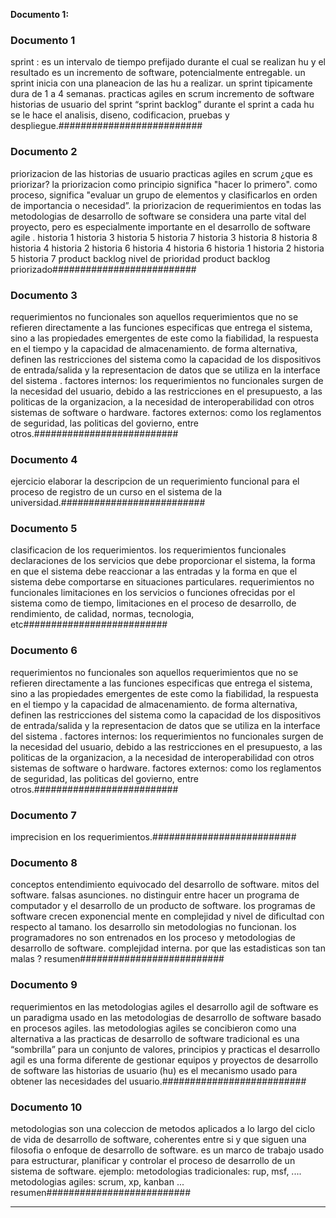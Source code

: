 **Documento 1:**

### Documento 1 ###
sprint : es un intervalo de tiempo prefijado durante el cual se realizan hu y el resultado es un incremento de software, potencialmente entregable. un sprint inicia con una planeacion de las hu a realizar. un sprint tipicamente dura de 1 a 4 semanas. practicas agiles en scrum incremento de software historias de usuario del sprint “sprint backlog” durante el sprint a cada hu se le hace el analisis, diseno, codificacion, pruebas y despliegue.##########################

### Documento 2 ###
priorizacion de las historias de usuario practicas agiles en scrum ¿que es priorizar? la priorizacion como principio significa "hacer lo primero". como proceso, significa "evaluar un grupo de elementos y clasificarlos en orden de importancia o necesidad”. la priorizacion de requerimientos en todas las metodologias de desarrollo de software se considera una parte vital del proyecto, pero es especialmente importante en el desarrollo de software agile . historia 1 historia 3 historia 5 historia 7 historia 3 historia 8 historia 8 historia 4 historia 2 historia 6 historia 4 historia 6 historia 1 historia 2 historia 5 historia 7 product backlog nivel de prioridad product backlog priorizado##########################

### Documento 3 ###
requerimientos no funcionales son aquellos requerimientos que no se refieren directamente a las funciones especificas que entrega el sistema, sino a las propiedades emergentes de este como la fiabilidad, la respuesta en el tiempo y la capacidad de almacenamiento. de forma alternativa, definen las restricciones del sistema como la capacidad de los dispositivos de entrada/salida y la representacion de datos que se utiliza en la interface del sistema . factores internos: los requerimientos no funcionales surgen de la necesidad del usuario, debido a las restricciones en el presupuesto, a las politicas de la organizacion, a la necesidad de interoperabilidad con otros sistemas de software o hardware. factores externos: como los reglamentos de seguridad, las politicas del govierno, entre otros.##########################

### Documento 4 ###
ejercicio elaborar la descripcion de un requerimiento funcional para el proceso de registro de un curso en el sistema de la universidad.##########################

### Documento 5 ###
clasificacion de los requerimientos. los requerimientos funcionales declaraciones de los servicios que debe proporcionar el sistema, la forma en que el sistema debe reaccionar a las entradas y la forma en que el sistema debe comportarse en situaciones particulares. requerimientos no funcionales limitaciones en los servicios o funciones ofrecidas por el sistema como de tiempo, limitaciones en el proceso de desarrollo, de rendimiento, de calidad, normas, tecnologia, etc##########################

### Documento 6 ###
requerimientos no funcionales son aquellos requerimientos que no se refieren directamente a las funciones especificas que entrega el sistema, sino a las propiedades emergentes de este como la fiabilidad, la respuesta en el tiempo y la capacidad de almacenamiento. de forma alternativa, definen las restricciones del sistema como la capacidad de los dispositivos de entrada/salida y la representacion de datos que se utiliza en la interface del sistema . factores internos: los requerimientos no funcionales surgen de la necesidad del usuario, debido a las restricciones en el presupuesto, a las politicas de la organizacion, a la necesidad de interoperabilidad con otros sistemas de software o hardware. factores externos: como los reglamentos de seguridad, las politicas del govierno, entre otros.##########################

### Documento 7 ###
imprecision en los requerimientos.##########################

### Documento 8 ###
conceptos entendimiento equivocado del desarrollo de software. mitos del software. falsas asunciones. no distinguir entre hacer un programa de computador y el desarrollo de un producto de software. los programas de software crecen exponencial mente en complejidad y nivel de dificultad con respecto al tamano. los desarrollo sin metodologias no funcionan. los programadores no son entrenados en los proceso y metodologias de desarrollo de software. complejidad interna. por que las estadisticas son tan malas ? resumen##########################

### Documento 9 ###
requerimientos en las metodologias agiles el desarrollo agil de software es un paradigma usado en las metodologias de desarrollo de software basado en procesos agiles. las metodologias agiles se concibieron como una alternativa a las practicas de desarrollo de software tradicional es una “sombrilla” para un conjunto de valores, principios y practicas el desarrollo agil es una forma diferente de gestionar equipos y proyectos de desarrollo de software las historias de usuario (hu) es el mecanismo usado para obtener las necesidades del usuario.##########################

### Documento 10 ###
metodologias son una coleccion de metodos aplicados a lo largo del ciclo de vida de desarrollo de software, coherentes entre si y que siguen una filosofia o enfoque de desarrollo de software. es un marco de trabajo usado para estructurar, planificar y controlar el proceso de desarrollo de un sistema de software. ejemplo: metodologias tradicionales: rup, msf, .... metodologias agiles: scrum, xp, kanban ... resumen##########################

---

